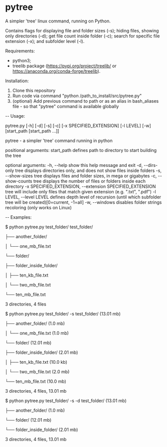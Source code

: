 # pytree
A simpler 'tree' linux command, running on Python.

Contains flags for displaying file and folder sizes (-s);
hiding files, showing only directories (-d);
get file count inside folder (-c); search for specific file
extension (-x); and subfolder level (-l).

Requirements:
- python3;
- treelib package (https://pypi.org/project/treelib/ or https://anaconda.org/conda-forge/treelib).

Installation:
1. Clone this repository
2. Run code via command "python /path_to_install/src/pytree.py"
3. (optional) Add previous command to path or as an alias in bash_aliases file - so that "pytree" command is available globally

--
Usage:

pytree.py [-h] [-d] [-s] [-c] [-x SPECIFIED_EXTENSION] [-l LEVEL] [-w] [start_path [start_path ...]]

pytree - a simpler 'tree' command running in python

positional arguments:
  start_path            defines path to directory to start building the tree

optional arguments:
  -h, --help            show this help message and exit
  -d, --dirs-only       tree displays directories only, and does not show files inside folders
  -s, --show-sizes      tree displays files and folder sizes, in mega or gigabytes
  -c, --show-counts     tree displays the number of files or folders inside each directory
  -x SPECIFIED_EXTENSION, --extension SPECIFIED_EXTENSION
                        tree will include only files that match given extension (e.g. ".txt", ".pdf")
  -l LEVEL, --level LEVEL
                        defines depth level of recursion (until which subfolder tree will be
                        created)[0=current, -1=all]
  -w, --windows         disables folder strings recoloring (only works on Linux)

--
Examples:

$ python pytree.py test_folder/
test_folder/

├── another_folder/

│   └── one_mb_file.txt

└── folder/

   ├── folder_inside_folder/
   
   │   ├── ten_kb_file.txt
    
   │   └── two_mb_file.txt
    
   └── ten_mb_file.txt

3 directories, 4 files


$ python pytree.py test_folder/ -s 
test_folder/ (13.01 mb)

├── another_folder/ (1.0 mb) 

│   └── one_mb_file.txt (1.0 mb) 

└── folder/ (12.01 mb) 

   ├── folder_inside_folder/ (2.01 mb) 
    
   │   ├── ten_kb_file.txt (10.0 kb) 
   
   │   └── two_mb_file.txt (2.0 mb) 
    
   └── ten_mb_file.txt (10.0 mb) 

3 directories, 4 files, 13.01 mb 

$ python pytree.py test_folder/ -s -d 
test_folder/ (13.01 mb) 

├── another_folder/ (1.0 mb) 

└── folder/ (12.01 mb) 

   └── folder_inside_folder/ (2.01 mb) 

3 directories, 4 files, 13.01 mb
